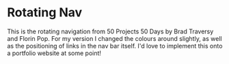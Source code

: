 # Rotating Nav

This is the rotating navigation from 50 Projects 50 Days by Brad Traversy and Florin Pop.
For my version I changed the colours around slightly, as well as the positioning of links in the nav bar itself.
I'd love to implement this onto a portfolio website at some point!
